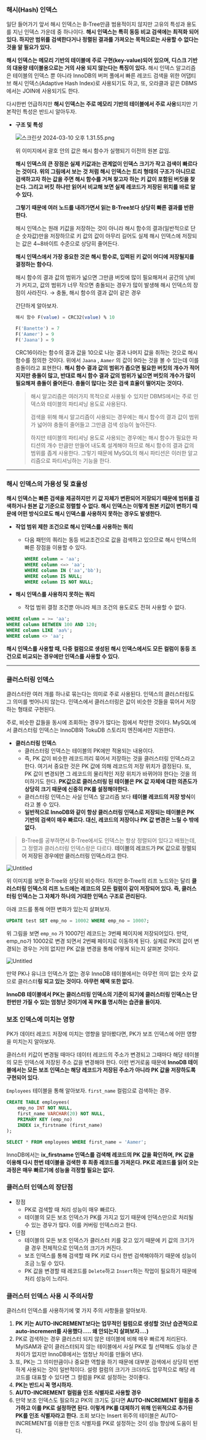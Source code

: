 ### 해시(Hash) 인덱스

일단 들어가기 앞서 해시 인덱스는 B-Tree만큼 범용적이지 않지만 고유의 특성과 용도를 지닌 인덱스 가운데 중 하나이다. **해시 인덱스는 특히 동등 비교 검색에는 최적화 되어 있다. 하지만 범위를 검색한다거나 정렬된 결과를 가져오는 목적으로는 사용할 수 없다는 것을 알 필요가 있다.**

**해시 인덱스는 메모리 기반의 테이블에 주로 구현(key-value)되어 있으며, 디스크 기반의 대용량 테이블용으로는 거의 사용 되지 않는다는 특징이 있다.** 해시 인덱스 알고리즘은 테이블의 인덱스 뿐 아니라 InnoDB의 버퍼 풀에서 빠른 레코드 검색을 위한 어댑티브 해시 인덱스(Adaptive Hash Index)로 사용되기도 하고, 또, 오라클과 같은 DBMS에서는 JOIN에 사용되기도 한다.

다시한번 언급하지만 **해시 인덱스는 주로 메모리 기반의 테이블에서 주로 사용**되지만 기본적인 특성은 반드시 알아두자.


- **구조 및 특성**

  ![스크린샷 2024-03-10 오후 1.31.55.png](https://prod-files-secure.s3.us-west-2.amazonaws.com/c4208ea1-f20c-48bd-b05a-8f485cb16b9b/7682c5da-4e45-42f9-880d-21f0ef250138/%E1%84%89%E1%85%B3%E1%84%8F%E1%85%B3%E1%84%85%E1%85%B5%E1%86%AB%E1%84%89%E1%85%A3%E1%86%BA_2024-03-10_%E1%84%8B%E1%85%A9%E1%84%92%E1%85%AE_1.31.55.png)

  위 이미지에서 괄호 안의 값은 해시 함수가 실행되기 이전의 원본 값임.


  **해시 인덱스의 큰 장점은 실제 키값과는 관계없이 인덱스 크기가 작고 검색이 빠르다는 것이다. 위의 그림에서 보는 것 처럼 해시 인덱스는 트리 형태의 구조가 아니므로 검색하고자 하는 값을 주면 해시 함수를 거쳐 찾고자 하는 키 값이 포함된 버킷을 찾는다. 그리고 버킷 하나만 읽어서 비교해 보면 실제 레코드가 저장된 위치를 바로 알 수 있다.**


  **그렇기 때문에 여러 노드를 내려가면서 읽는 B-Tree보다 상당히 빠른 결과를 반환 한다.**

  해시 인덱스는 원래 키값을 저장하는 것이 아니라 해시 함수의 결과(일반적으로 단순 숫자값)만을 저장하므로 키 값의 값이 아무리 길어도 실제 해시 인덱스에 저장되는 값은 4~8바이트 수준으로 상당히 줄어든다.

  **해시 인덱스에서 가장 중요한 것은 해시 함수로, 입력된 키 값이 어디에 저장될지를 결정하는 함수다.**

  해시 함수의 결과 값의 범위가 넓으면 그만큼 버킷에 많이 필요해져서 공간의 낭비가 커지고, 값의 범위가 너무 작으면 충돌되는 경우가 많이 발생해 해시 인덱스의 장점이 사라진다. → 충돌, 해시 함수의 결과 값이 같은 경우

  간단하게 알아보자.

    ```sql
    해시 함수 F(value) = CRC32(value) % 10
    
    F('Banette') = 7
    F('Aamer') = 9
    F('Jaana') = 9
    ```

  CRC16이라는 함수의 결과 값을 10으로 나눈 결과 나머지 값을 취하는 것으로 해시 함수를 정의한 것이다. 위에서 `Jaana` , `Aamer` 의 값이 9라는 것을 볼 수 있는데 이를 충돌이라고 표현한다. **해시 함수 결과 값의 범위가 좁으면 필요한 버킷의 개수가 적어지지만 충돌이 많고, 반대로 해시 함수 결과 값의 범위가 넓으면 버킷의 개수가 많이 필요해져 충돌이 줄어든다. 충돌이 많다는 것은 검색 효율이 떨어지는 것이다.**

  > 해시 알고리즘은 여러가지 목적으로 사용될 수 있지만 DBMS에서는 주로 인덱스와 테이블의 파티셔닝 용도로 사용된다. 
  >  
  > 검색을 위해 해시 알고리즘이 사용되는 경우에는 해시 함수의 결과 값이 범위가 넓어야 충돌이 줄어들고 그만큼 검색 성능이 높아진다. 
  > 
  > 하지만 테이블의 파티셔닝 용도로 사용되는 경우에는 해시 함수가 필요한 파티션의 개수 만큼만 만들어 내도록 설계해야 하므로 해시 함수의 결과 값의 범위를 좁게 사용한다. 그렇기 때문에 MySQL의 해시 파티션은 이러한 알고리즘으로 파티셔닝하는 기능을 한다.

---

### 해시 인덱스의 가용성 및 효율성

**해시 인덱스는 빠른 검색을 제공하지만 키 값 자체가 변환되어 저장되기 때문에 범위를 검색하거나 원본 값 기준으로 정렬할 수 없다. 해시 인덱스는 이렇게 원본 키값이 변하기 때문에 어떤 방식으로도 해시 인덱스를 사용하지 못하는 경우도 발생한다.**

- **작업 범위 제한 조건으로 해시 인덱스를 사용하는 쿼리**
  - 다음 패턴의 쿼리는 동등 비교조건으로 값을 검색하고 있으므로 해시 인덱스의 빠른 장점을 이용할 수 있다.

    ```sql
    WHERE column = 'aa';
    WHERE column <=> 'aa';
    WHERE column IN ('aa','bb');
    WHERE column IS NULL;
    WHERE column IS NOT NULL;
    ```


- **해시 인덱스를 사용하지 못하는 쿼리**
  - 작업 범위 결정 조건뿐 아니라 체크 조건의 용도로도 전혀 사용할 수 없다.

```sql
WHERE column = >= 'aa';
WHERE column BETWEEN 100 AND 120;
WHERE column LIKE 'aa%';
WHERE column <> 'aa';
```

**해시 인덱스를 사용할 때, 다중 컬럼으로 생성된 해시 인덱스에서도 모든 컬럼이 동등 조건으로 비교되는 경우에만 인덱스를 사용할 수 있다.**

---

### 클러스터링 인덱스

클러스터란 여러 개를 하나로 묶는다는 의미로 주로 사용된다. 인덱스의 클러스터링도 그 의미를 벗어나지 않는다. 인덱스에서 클러스터링은 값이 비슷한 것들을 묶어서 저장하는 형태로 구현된다.

주로, 비슷한 값들을 동시에 조회하는 경우가 많다는 점에서 착안한 것이다. MySQL에서 클러스터링 인덱스는 InnoDB와 TokuDB 스토리지 엔진에서만 지원한다.

- **클러스터링 인덱스**
  - 클러스터링 인덱스는 테이블의 PK에만 적용되는 내용이다.
  - 즉, PK 값이 비슷한 레코드끼리 묶어서 저장하는 것을 클러스터링 인덱스라고 한다. 여기서 중요한 것은 PK 값에 의해 레코드의 저장 위치가 결정된다.  또, PK 값이 변경되면 그 레코드의 물리적인 저장 위치가 바뀌어야 한다는 것을 의미하기도 한다. **PK값으로 클러스터링 된 테이블은 PK 값 자체에 대한 의존도가 상당히 크기 때문에 신중히 PK를 설정해야한다.**
  - 클러스터링 인덱스는 사실 인덱스 알고리즘 보다 **테이블 레코드의 저장 방식**이라고 볼 수 있다.
  - **일반적으로 InnoDB와 같이 항상 클러스터링 인덱스로 저장되는 테이블은 PK 기반의 검색이 매우 빠르다. 대신, 레코드의 저장이나 PK 값 변경은 느릴 수 밖에 없다.**

> B-Tree를 공부하면서 B-Tree에서도 인덱스는 항상 정렬되어 있다고 배웠는데, 그 정렬과 클러스터링 인덱스랑은 다르다. **테이블의 레코드가 PK 값으로 정렬되어 저장된 경우에만 클러스터링 인덱스라고 한다.**
>

![Untitled](https://prod-files-secure.s3.us-west-2.amazonaws.com/c4208ea1-f20c-48bd-b05a-8f485cb16b9b/403e06a1-3cc5-458e-a86c-0246236a3917/Untitled.png)

위 이미지를 보면 B-Tree와 상당히 비슷하다. 하지만 B-Tree의 리프 노드와는 달리 **클러스터링 인덱스의 리프 노드에는 레코드의 모든 컬럼이 같이 저장되어 있다. 즉, 클러스터링 인덱스는 그 자체가 하나의 거대한 인덱스 구조로 관리된다.**

아래 코드를 통해 어떤 변화가 있는지 살펴보자.

```sql
UPDATE test SET emp_no = 10002 WHERE emp_no = 10007;
```

위 그림을 보면 `emp_no` 가 10007인 레코드는 3번째 페이지에 저장되어있다. 만약, emp_no가 10002로 변경 되면서 2번째 페이지로 이동하게 된다. 실제로 PK의 값이 변경되는 경우는 거의 없지만 PK 값을 변경을 통해 어떻게 되는지 살펴본 것이다.

![Untitled](https://prod-files-secure.s3.us-west-2.amazonaws.com/c4208ea1-f20c-48bd-b05a-8f485cb16b9b/f3266d84-2da5-44ce-95da-d3bd48ae3b96/Untitled.png)

만약 PK나 유니크 인덱스가 없는 경우 InnoDB 테이블에서는 아무런 의미 없는 숫자 값으로 클러스터**링 되고 있는 것이다. 아무런 혜택 또한 없다.**

**InnoDB 테이블에서 PK는 클러스터링 인덱스의 기준이 되기에 클러스터링 인덱스는 단 한번만 가질 수 있는 엄청난 것이기에 꼭 PK를 명시하는 습관을 들이자.**

### 보조 인덱스에 미치는 영향

PK가 데이터 레코드 저장에 미치는 영향을 알아봤다면, PK가 보조 인덱스에 어떤 영향을 미치는지 알아보자.

클러스터 키값이 변경될 때마다 데이터 레코드의 주소가 변경되고 그때마다 해당 테이블의 모든 인덱스에 저장된 주소 값을 변경해야 한다. 이런 번거로움 때문에 **InnoDB 테이블에서는 모든 보조 인덱스는 해당 레코드가 저장된 주소가 아니라 PK 값을 저장하도록 구현되어 있다.**

`Employees` 테이블을 통해 알아보자. `first_name` 컬럼으로 검색하는 경우.

```sql
CREATE TABLE employees(
	emp_no INT NOT NULL,
	first_name VARCHAR(20) NOT NULL,
	PRIMARY KEY (emp_no)
	INDEX ix_firstname (first_name)
);

SELECT * FROM employees WHERE first_name = 'Aamer';
```

InnoDB에서는 **ix_firstname 인덱스를 검색해 레코드의 PK 값을 확인하며, PK 값을 이용해 다시 한번 테이블을 검색한 후 최종 레코드를 가져온다. PK로 레코드를 읽어 오는 과정은 매우 빠르기에 성능을 걱정할 필요는 없다.**

### 클러스터 인덱스의 장단점

- 장점
  - PK로 검색할 때 처리 성능이 매우 빠르다.
  - 테이블의 모든 보조 인덱스가 PK를 가지고 있기 때문에 인덱스만으로 처리될 수 있는 경우가 많다. 이를 커버링 인덱스라고 한다.
- 단점
  - 테이블의 모든 보조 인덱스가 클러스터 키를 갖고 있기 때문에 키 값의 크기가 클 경우 전체적으로 인덱스의 크기가 커진다.
  - 보조 인덱스를 통해 검색할 때 PK 키로 다시 한번 검색해야하기 때문에 성능이 조금 느릴 수 있다.
  - PK 값을 변경할 때 레코드를 `Delete`하고 `Insert`하는 작업이 필요하기 때문에 처리 성능이 느리다.

### 클러스터 인덱스 사용 시 주의사항

클러스터 인덱스를 사용하기에 몇 가지 주의 사항들을 알아보자.

1. **PK 키는 AUTO-INCREMENT보다는 업무적인 컬럼으로 생성할 것(**난 습관적으로 auto-increment를 사용했다….. 왜 안되는지 살펴보자….**)**
  1. PK로 검색하는 경우 클러스터 되지 않은 테이블에 비해 매우 빠르게 처리된다. MyISAM과 같이 클러스터되지 않는 테이블에서 사실 PK로 뭘 선택해도 성능상 큰 차이가 없지만 InnoDB에서는 엄청난 차이를 만들어 낸다.
  2. 또, PK는 그 의미만큼이나 중요한 역할을 하기 때문에 대부분 검색에서 상당히 빈번하게 사용되는 것이 일반적이다. 설령 컬럼의 크기가 크더라도 업무적으로 해당 레코드를 대표할 수 있다면 그 컬럼을 PK로 설정하는 것이좋다.
2. **PK는 반드시 꼭 명시하자.**
3. **AUTO-INCREMENT 컬럼을 인조 식별자로 사용할 경우**
  1. 만약 보조 인덱스도 필요하고 PK의 크기도 길다면 **AUTO-INCREMENT 컬럼을 추가하고 이를 PK로 설정하면 된다. 이렇게 PK를 대체하기 위해 인위적으로 추가된 PK를 인조 식별자라고 한다.** 조회 보다는 Insert 위주의 테이블은 AUTO-INCREMENT를 이용한 인조 식별자를 PK로 설정하는 것이 성능 향상에 도움이 된다.